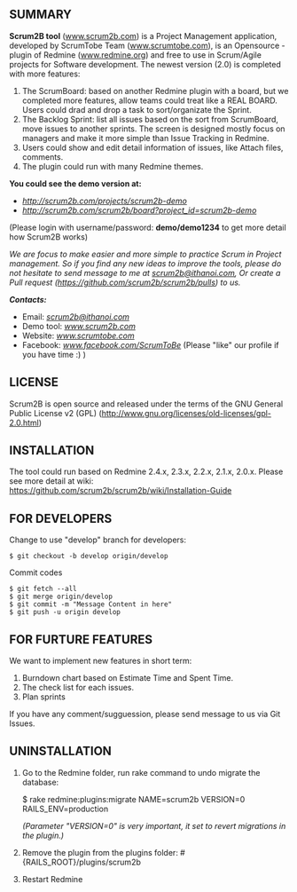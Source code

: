 SUMMARY
-------

**Scrum2B tool** (www.scrum2b.com) is a Project Management application, developed by ScrumTobe Team (www.scrumtobe.com), is an Opensource - plugin of Redmine (www.redmine.org) and free to use in Scrum/Agile projects for Software development.
The newest version (2.0) is completed with more features:

1. The ScrumBoard: based on another Redmine plugin with a board, but we completed more features, allow teams could treat like a REAL BOARD. Users could drad and drop a task to sort/organizate the Sprint.
2. The Backlog Sprint: list all issues based on the sort from ScrumBoard, move issues to another sprints. The screen is designed mostly focus on managers and make it more simple than Issue Tracking in Redmine.
3. Users could show and edit detail information of issues, like Attach files, comments.
4. The plugin could run with many Redmine themes.

**You could see the demo version at:**
- *http://scrum2b.com/projects/scrum2b-demo*
- *http://scrum2b.com/scrum2b/board?project_id=scrum2b-demo*

(Please login with username/password: **demo/demo1234** to get more detail how Scrum2B works)

*We are focus to make easier and more simple to practice Scrum in Project management. 
So if you find any new ideas to improve the tools, please do not hesitate to send message to me at scrum2b@ithanoi.com, 
Or create a Pull request (https://github.com/scrum2b/scrum2b/pulls) to us.*

***Contacts:***
- Email: *scrum2b@ithanoi.com*
- Demo tool: *www.scrum2b.com*
- Website: *www.scrumtobe.com*
- Facebook: *www.facebook.com/ScrumToBe* (Please "like" our profile if you have time :) )


LICENSE
-------

Scrum2B is open source and released under the terms of the GNU General Public License v2 (GPL)  (http://www.gnu.org/licenses/old-licenses/gpl-2.0.html)


INSTALLATION
------------

The tool could run based on Redmine 2.4.x, 2.3.x, 2.2.x, 2.1.x, 2.0.x.
Please see more detail at wiki: https://github.com/scrum2b/scrum2b/wiki/Installation-Guide


FOR DEVELOPERS
--------------

Change to use "develop" branch for developers:

    $ git checkout -b develop origin/develop

Commit codes
  
    $ git fetch --all
    $ git merge origin/develop
    $ git commit -m "Message Content in here"
    $ git push -u origin develop


FOR FURTURE FEATURES
--------------------

We want to implement new features in short term:

1. Burndown chart based on Estimate Time and Spent Time.
2. The check list for each issues.
3. Plan sprints


If you have any comment/sugguession, please send message to us via Git Issues.



UNINSTALLATION
--------------


1. Go to the Redmine folder, run rake command to undo migrate the database:
  
    $ rake redmine:plugins:migrate NAME=scrum2b VERSION=0 RAILS_ENV=production 


    *(Parameter "VERSION=0" is very important, it set to revert migrations in the plugin.)*
    
2. Remove the plugin from the plugins folder: #{RAILS_ROOT}/plugins/scrum2b

3. Restart Redmine

